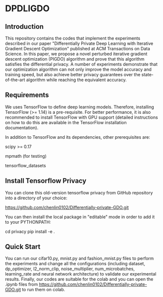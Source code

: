 # DPDLIGDO

## Introduction

This repository contains the codes that implement the experiments described in our paper "Differentially Private Deep Learning with Iterative Gradient
Descent Optimization" published at ACM Transactions on Data Science. In this paper, we propose a novel perturbed iterative gradient descent optimization
(PIGDO) algorithm and prove that this algorithm satisfies the differential privacy. A number of experiments demonstrate that our optimization algorithm can not only improve the model accuracy and training speed, but also achieve better privacy guarantees over the state-of-the-art algorithm while reaching the equivalent accuracy.
## Requirements

We uses TensorFlow to define deep learning models. Therefore, installing TensorFlow (>= 1.14) is a pre-requisite. For better performance, it is also recommended to install TensorFlow with GPU support (detailed instructions on how to do this are available in the TensorFlow installation documentation).

In addition to TensorFlow and its dependencies, other prerequisites are:

scipy >= 0.17

mpmath (for testing)

tensorflow_datasets

## Install Tensorflow Privacy

You can clone this old-version tensorflow privacy from GitHub repository into a directory of your choice:

https://github.com/chenlin0102/Differentially-private-GDO.git

You can then install the local package in "editable" mode in order to add it to your PYTHONPATH:

cd privacy
pip install -e .

## Quick Start
You can run our cifar10.py, mnist.py and fashion_mnist.py files to perform the experiments and change all the configurations (including dataset, dp_optimizer,  l2_norm_clip, noise_multiplier, num_microbatches, learning_rate and neural network architecture) to validate our experimental results. Finally, our codes are suitable for the colab and you can open the .ipynb files from https://github.com/chenlin0102/Differentially-private-GDO.git to run them on colab.
